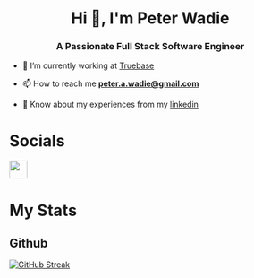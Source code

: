 <h1 align="center">Hi 👋, I'm Peter Wadie</h1>
<h3 align="center">A Passionate Full Stack Software Engineer</h3>

- 🔭 I’m currently working at [Truebase](https://www.truebase.io/)

- 📫 How to reach me **peter.a.wadie@gmail.com**

- 📄 Know about my experiences from my [linkedin](https://www.linkedin.com/in/peterwadie/)

# Socials

<a href="https://www.linkedin.com/in/peterwadie" target="_blank" rel="noreferrer"><img src="https://raw.githubusercontent.com/danielcranney/readme-generator/main/public/icons/socials/linkedin.svg" width="32" height="32" /></a>

# My Stats

## Github

[![GitHub Streak](https://github-readme-streak-stats.herokuapp.com?user=PeterWadie&theme=dark&hide_border=true&border_radius=0)](https://git.io/streak-stats)

<!--
## Wakatime

<a href="https://wakatime.com/@PeterWadie"><img src="https://wakatime.com/share/@PeterWadie/d833740e-bd50-48ce-a82b-a21080a2efd5.svg" /></a>

<a href="https://wakatime.com/@PeterWadie"><img src="https://wakatime.com/share/@PeterWadie/2ebf4623-26ea-44e8-9755-ec3b36b674f5.svg" /></a>
-->
